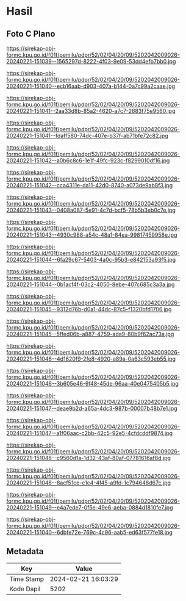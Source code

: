 # Hasil

## Foto C Plano

https://sirekap-obj-formc.kpu.go.id/f01f/pemilu/pdpr/52/02/04/20/09/5202042009026-20240221-151039--1565297d-8222-4f03-9e09-53dd4efb7bb0.jpg

https://sirekap-obj-formc.kpu.go.id/f01f/pemilu/pdpr/52/02/04/20/09/5202042009026-20240221-151040--ecb16aab-d903-407a-b144-0a7c99a2caae.jpg

https://sirekap-obj-formc.kpu.go.id/f01f/pemilu/pdpr/52/02/04/20/09/5202042009026-20240221-151041--2aa33d8b-85a2-4620-a7c7-2683f75e9560.jpg

https://sirekap-obj-formc.kpu.go.id/f01f/pemilu/pdpr/52/02/04/20/09/5202042009026-20240221-151041--fdaff580-74dc-407e-b37f-ab71bfe72c82.jpg

https://sirekap-obj-formc.kpu.go.id/f01f/pemilu/pdpr/52/02/04/20/09/5202042009026-20240221-151042--a0b6c8c6-1e1f-49fc-923c-f8299010df16.jpg

https://sirekap-obj-formc.kpu.go.id/f01f/pemilu/pdpr/52/02/04/20/09/5202042009026-20240221-151042--cca4311e-da11-42d0-8740-a073de9ab8f3.jpg

https://sirekap-obj-formc.kpu.go.id/f01f/pemilu/pdpr/52/02/04/20/09/5202042009026-20240221-151043--0408a087-5e91-4c7d-bcf5-78b5b3eb0c7e.jpg

https://sirekap-obj-formc.kpu.go.id/f01f/pemilu/pdpr/52/02/04/20/09/5202042009026-20240221-151043--4930c988-a54c-48a1-84ea-99817459958e.jpg

https://sirekap-obj-formc.kpu.go.id/f01f/pemilu/pdpr/52/02/04/20/09/5202042009026-20240221-151044--6fa29c67-5403-4a0c-95b3-e842153a93f5.jpg

https://sirekap-obj-formc.kpu.go.id/f01f/pemilu/pdpr/52/02/04/20/09/5202042009026-20240221-151044--0b1acf4f-03c2-4050-8ebe-407c685c3a3a.jpg

https://sirekap-obj-formc.kpu.go.id/f01f/pemilu/pdpr/52/02/04/20/09/5202042009026-20240221-151045--9312d76b-d0a1-44dc-87c5-f1320bfd1706.jpg

https://sirekap-obj-formc.kpu.go.id/f01f/pemilu/pdpr/52/02/04/20/09/5202042009026-20240221-151045--5ffed06b-a887-4759-ada9-80b9f62ac73a.jpg

https://sirekap-obj-formc.kpu.go.id/f01f/pemilu/pdpr/52/02/04/20/09/5202042009026-20240221-151046--4d1620f9-2fe8-4920-a89a-0a63c593eb55.jpg

https://sirekap-obj-formc.kpu.go.id/f01f/pemilu/pdpr/52/02/04/20/09/5202042009026-20240221-151046--3b605e46-9f48-45de-96aa-40e0475405b5.jpg

https://sirekap-obj-formc.kpu.go.id/f01f/pemilu/pdpr/52/02/04/20/09/5202042009026-20240221-151047--deae9b2d-a65a-4dc3-987b-00007b48b7e1.jpg

https://sirekap-obj-formc.kpu.go.id/f01f/pemilu/pdpr/52/02/04/20/09/5202042009026-20240221-151047--a1f06aac-c2bb-42c5-92e5-4cfdcddf9874.jpg

https://sirekap-obj-formc.kpu.go.id/f01f/pemilu/pdpr/52/02/04/20/09/5202042009026-20240221-151048--c9560d1a-1d32-43af-80af-07781616af8d.jpg

https://sirekap-obj-formc.kpu.go.id/f01f/pemilu/pdpr/52/02/04/20/09/5202042009026-20240221-151048--8acf51ce-c1c4-4f45-a9fd-1c794648d67c.jpg

https://sirekap-obj-formc.kpu.go.id/f01f/pemilu/pdpr/52/02/04/20/09/5202042009026-20240221-151049--e4a7ede7-0f5e-49e6-aeba-0884d1810fe7.jpg

https://sirekap-obj-formc.kpu.go.id/f01f/pemilu/pdpr/52/02/04/20/09/5202042009026-20240221-151040--6dbfe72e-769c-4c96-aab5-ed63f577fe18.jpg


## Metadata

| Key        | Value               |
| ---------- | ------------------- |
| Time Stamp | 2024-02-21 16:03:29 |
| Kode Dapil | 5202                |




